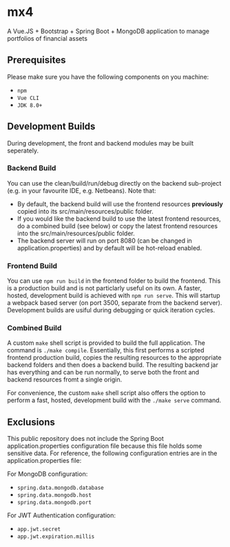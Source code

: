 # mx4
A Vue.JS + Bootstrap + Spring Boot + MongoDB application to manage portfolios of financial assets

## Prerequisites

Please make sure you have the following components on you machine:

* ``npm``
* ``Vue CLI`` 
* ``JDK 8.0+``

## Development Builds

During development, the front and backend modules may be built seperately.

### Backend Build 
You can use the clean/build/run/debug directly on the backend sub-project (e.g. in your favourite IDE, e.g. Netbeans). Note that:

* By default, the backend build will use the frontend resources **previously** copied into its src/main/resources/public folder. 
* If you would like the backend build to use the latest frontend resources, do a combined build (see below) or copy the latest frontend resources into the src/main/resources/public folder.
* The backend server will run on port 8080 (can be changed in application.properties) and by default will be hot-reload enabled.

### Frontend Build 
You can use ``npm run build`` in the frontend folder to build the frontend. This is a production build and is not particlarly useful on its own. A faster, hosted, development build is achieved with ``npm run serve``. This will startup a webpack based server (on port 3500, separate from the backend server). Development builds are usiful during debugging or quick iteration cycles.

### Combined Build
A custom `make` shell script is provided to build the full application. The command is  ``./make compile``. Essentially, this first performs a scripted frontend production build, copies the resulting resources to the appropriate backend folders and then does a backend build. The resulting backend jar has everything and can be run normally, to serve both the front and backend resources fromt a single origin.

For convenience, the custom `make` shell script also offers the option to perform a fast, hosted, development build with the ``./make serve`` command.

## Exclusions

This public repository does not include the Spring Boot application.properties configuration file because this file holds some sensitive data. For reference, the following configuration entries are in the application.properties file:

For MongoDB configuration:
* ``spring.data.mongodb.database``
* ``spring.data.mongodb.host`` 
* ``spring.data.mongodb.port``

For JWT Authentication configuration:
* ``app.jwt.secret`` 
* ``app.jwt.expiration.millis``

